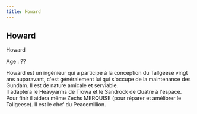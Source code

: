 ```yaml
---
title: Howard
---
```


Howard
------

Howard  
  
Age : ??  
  
Howard est un ingénieur qui a participé à la conception du Tallgeese vingt ans auparavant, c'est généralement lui qui s'occupe de la maintenance des Gundam. Il est de nature amicale et serviable.   
Il adaptera le Heavyarms de Trowa et le Sandrock de Quatre à l'espace. Pour finir il aidera même Zechs MERQUISE (pour réparer et améliorer le Tallgeese). Il est le chef du Peacemillion.

